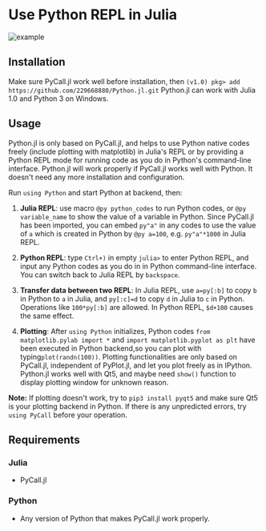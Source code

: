 # Use Python REPL in Julia

![example](Python.png)
## Installation
Make sure PyCall.jl work well before installation, then
`(v1.0) pkg> add https://github.com/229668880/Python.jl.git`
Python.jl can work with Julia 1.0 and Python 3 on Windows.

## Usage

Python.jl is only based on PyCall.jl, and helps to use Python native codes freely (include plotting with matplotlib) in Julia's REPL or by providing a Python REPL mode for running code as you do in Python's command-line interface. Python.jl will work properly if PyCall.jl works well with Python. It doesn't need any more installation and configuration.

Run `using Python` and start Python at backend, then:

1. __Julia REPL__: use macro `@py python_codes` to run Python codes, or `@py variable_name` to show the value of a variable in Python. Since PyCall.jl has been imported, you can embed `py"a"` in any codes to use the value of `a` which is created in Python by `@py a=100`, e.g. `py"a"*1000` in Julia REPL.

2. __Python REPL__: type `Ctrl+)` in empty `julia>` to enter Python REPL, and input any Python codes as you do in in Python command-line interface. You can switch back to Julia REPL by `backspace`.

3. __Transfer data between two REPL__: In Julia REPL, use `a=py[:b]` to copy `b` in Python to `a` in Julia, and `py[:c]=d` to copy `d` in Julia to `c` in Python. Operations like `100*py[:b]` are allowed. In Python REPL, `$d+100` causes the same effect.

4. __Plotting__: After `using Python` initializes, Python codes `from matplotlib.pylab import *` and `import matplotlib.pyplot as plt` have been executed in Python backend,so you can plot with typing`plot(randn(100))`. Plotting functionalities are only based on PyCall.jl, independent of PyPlot.jl, and  let you plot freely as in IPython. Python.jl works well with Qt5, and maybe need `show()` function to display plotting window for unknown reason.

**Note:**
If plotting doesn't work, try to `pip3 install pyqt5` and make sure Qt5 is your plotting backend in Python. If there is any unpredicted errors, try `using PyCall` before your operation.

## Requirements

### Julia

* PyCall.jl

### Python

* Any version of Python that makes PyCall.jl work properly.


